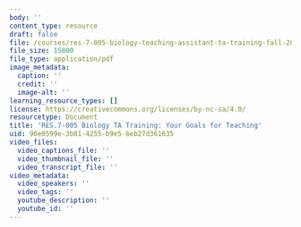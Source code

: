```yaml
---
body: ''
content_type: resource
draft: false
file: /courses/res-7-005-biology-teaching-assistant-ta-training-fall-2021/your-goals-for-teaching2.pdf
file_size: 15800
file_type: application/pdf
image_metadata:
  caption: ''
  credit: ''
  image-alt: ''
learning_resource_types: []
license: https://creativecommons.org/licenses/by-nc-sa/4.0/
resourcetype: Document
title: 'RES.7-005 Biology TA Training: Your Goals for Teaching'
uid: 96e0599e-3b81-4255-b9e5-6eb27d361635
video_files:
  video_captions_file: ''
  video_thumbnail_file: ''
  video_transcript_file: ''
video_metadata:
  video_speakers: ''
  video_tags: ''
  youtube_description: ''
  youtube_id: ''
---
```

